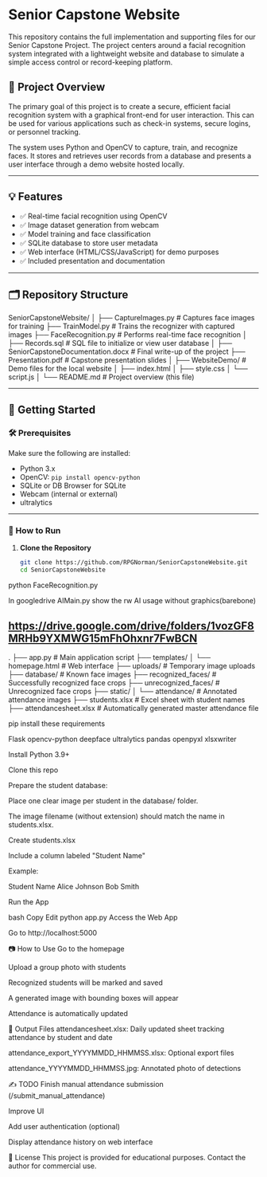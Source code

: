 # Senior Capstone Website

This repository contains the full implementation and supporting files for our Senior Capstone Project. The project centers around a facial recognition system integrated with a lightweight website and database to simulate a simple access control or record-keeping platform.

## 🧠 Project Overview

The primary goal of this project is to create a secure, efficient facial recognition system with a graphical front-end for user interaction. This can be used for various applications such as check-in systems, secure logins, or personnel tracking.

The system uses Python and OpenCV to capture, train, and recognize faces. It stores and retrieves user records from a database and presents a user interface through a demo website hosted locally.

---

## 💡 Features

- ✅ Real-time facial recognition using OpenCV
- ✅ Image dataset generation from webcam
- ✅ Model training and face classification
- ✅ SQLite database to store user metadata
- ✅ Web interface (HTML/CSS/JavaScript) for demo purposes
- ✅ Included presentation and documentation

---

## 🗂 Repository Structure
SeniorCapstoneWebsite/
│
├── CaptureImages.py # Captures face images for training
├── TrainModel.py # Trains the recognizer with captured images
├── FaceRecognition.py # Performs real-time face recognition
│
├── Records.sql # SQL file to initialize or view user database
│
├── SeniorCapstoneDocumentation.docx # Final write-up of the project
├── Presentation.pdf # Capstone presentation slides
│
├── WebsiteDemo/ # Demo files for the local website
│ ├── index.html
│ ├── style.css
│ └── script.js
│
└── README.md # Project overview (this file)



---

## 🚀 Getting Started

### 🛠 Prerequisites



Make sure the following are installed:

- Python 3.x
- OpenCV: `pip install opencv-python`
- SQLite or DB Browser for SQLite
- Webcam (internal or external)
- ultralytics
---

### 🧪 How to Run

1. **Clone the Repository**
   ```bash
   git clone https://github.com/RPGNorman/SeniorCapstoneWebsite.git
   cd SeniorCapstoneWebsite
   
python FaceRecognition.py


In googledrive 
AIMain.py show the rw AI usage without graphics(barebone)
## https://drive.google.com/drive/folders/1vozGF8MRHb9YXMWG15mFhOhxnr7FwBCN
.
├── app.py                    # Main application script
├── templates/
│   └── homepage.html         # Web interface
├── uploads/                  # Temporary image uploads
├── database/                 # Known face images
├── recognized_faces/         # Successfully recognized face crops
├── unrecognized_faces/       # Unrecognized face crops
├── static/
│   └── attendance/           # Annotated attendance images
├── students.xlsx             # Excel sheet with student names
├── attendancesheet.xlsx      # Automatically generated master attendance file

pip install these requirements

Flask
opencv-python
deepface
ultralytics
pandas
openpyxl
xlsxwriter


Install Python 3.9+

Clone this repo

Prepare the student database:

Place one clear image per student in the database/ folder.

The image filename (without extension) should match the name in students.xlsx.

Create students.xlsx

Include a column labeled "Student Name"

Example:

Student Name
Alice Johnson
Bob Smith

Run the App

bash
Copy
Edit
python app.py
Access the Web App

Go to http://localhost:5000

📷 How to Use
Go to the homepage

Upload a group photo with students

Recognized students will be marked and saved

A generated image with bounding boxes will appear

Attendance is automatically updated

📁 Output Files
attendancesheet.xlsx: Daily updated sheet tracking attendance by student and date

attendance_export_YYYYMMDD_HHMMSS.xlsx: Optional export files

attendance_YYYYMMDD_HHMMSS.jpg: Annotated photo of detections

✍️ TODO
Finish manual attendance submission (/submit_manual_attendance)

Improve UI

Add user authentication (optional)

Display attendance history on web interface

🔐 License
This project is provided for educational purposes. Contact the author for commercial use.

